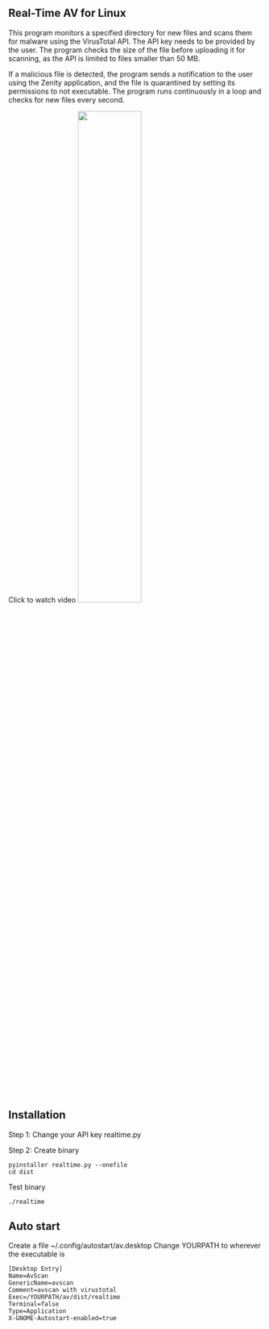 ## Real-Time AV for Linux

This program monitors a specified directory for new files and scans them for malware using the VirusTotal API. The API key needs to be provided by the user. The program checks the size of the file before uploading it for scanning, as the API is limited to files smaller than 50 MB. 

If a malicious file is detected, the program sends a notification to the user using the Zenity application, and the file is quarantined by setting its permissions to not executable. The program runs continuously in a loop and checks for new files every second.

Click to watch video
[<img src="https://img.youtube.com/vi/ipyWj7IY5g8/maxresdefault.jpg" width="50%">](https://youtu.be/ipyWj7IY5g8)

## Installation

Step 1: Change your API key realtime.py

Step 2: Create binary
```
pyinstaller realtime.py --onefile
cd dist
```

Test binary
```
./realtime
```

## Auto start

Create a file ~/.config/autostart/av.desktop 
Change YOURPATH to wherever the executable is
```
[Desktop Entry]
Name=AvScan
GenericName=avscan
Comment=avscan with virustotal
Exec=/YOURPATH/av/dist/realtime
Terminal=false
Type=Application
X-GNOME-Autostart-enabled=true
```

